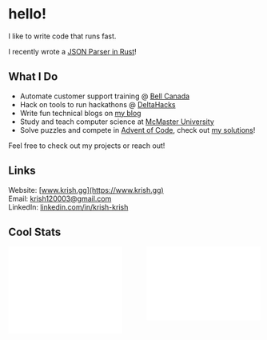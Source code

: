# hello!

I like to write code that runs fast. 

I recently wrote a [JSON Parser in Rust](https://www.krish.gg/blog/json-parser-in-rust)!


## What I Do
- Automate customer support training @ [Bell Canada](https://www.linkedin.com/feed/update/urn:li:activity:7185751055345876992/)
- Hack on tools to run hackathons @ [DeltaHacks](https://deltahacks.com/)
- Write fun technical blogs on [my blog](https://www.krish.gg/blog)
- Study and teach computer science at [McMaster University](https://www.mcmaster.ca/)
- Solve puzzles and compete in [Advent of Code](https://adventofcode.com/), check out [my solutions](https://github.com/Krish120003/AdventOfCode)!

Feel free to check out my projects or reach out!

## Links
Website: [www.krish.gg](https://www.krish.gg)  
Email: [krish120003@gmail.com](mailto:krish120003@gmail.com)  
LinkedIn: [linkedin.com/in/krish-krish](https://www.linkedin.com/in/krish-krish/)

## Cool Stats 
<div>
<img alt="GitHub Metrics" src="/github-metrics.svg" align="left" width="45%"/>
<img alt="Commit Metrics" src="/metrics.plugin.isocalendar.fullyear.svg" align="right" width="45%"/>
</div>
